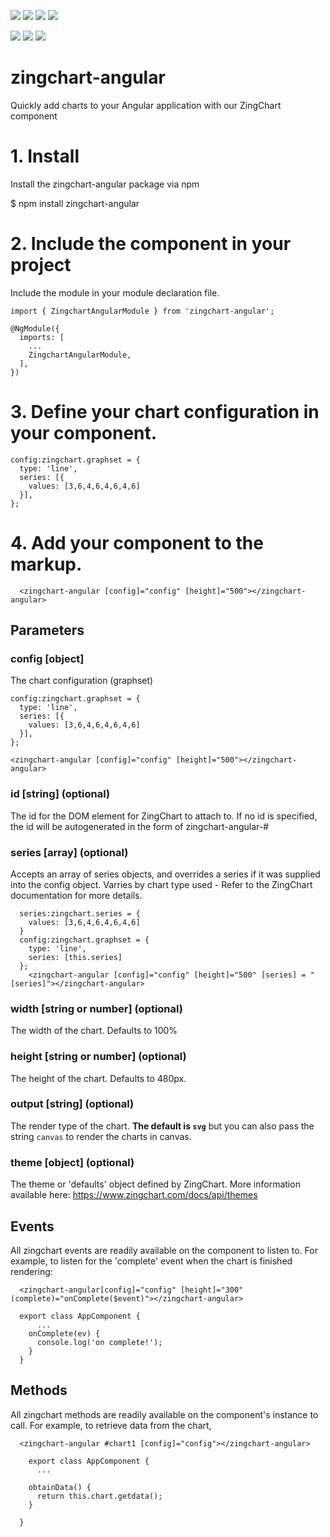 ![](https://img.shields.io/npm/v/zingchart-angular)
![](https://github.com/zingchart/zingchart-angular/workflows/Build/badge.svg?branch=master)
![](https://github.com/zingchart/zingchart-angular/workflows/Test/badge.svg?branch=master)
![](https://img.shields.io/npm/dw/zingchart-angular)

![](https://img.shields.io/david/zingchart/zingchart-angular)
![](https://img.shields.io/david/peer/zingchart/zingchart-angular)
![](https://img.shields.io/david/dev/zingchart/zingchart-angular)

# zingchart-angular

Quickly add charts to your Angular application with our ZingChart component

# 1. Install
Install the zingchart-angular package via npm

$ npm install zingchart-angular

# 2. Include the component in your project

Include the module in your module declaration file.

`import { ZingchartAngularModule } from 'zingchart-angular';`

```
@NgModule({
  imports: [
    ...
    ZingchartAngularModule,
  ],
})
```

# 3. Define your chart configuration in your component.

```
config:zingchart.graphset = {
  type: 'line',
  series: [{
    values: [3,6,4,6,4,6,4,6]
  }],
};
```

# 4. Add your component to the markup.

```
  <zingchart-angular [config]="config" [height]="500"></zingchart-angular>
```

## Parameters

### config [object]
The chart configuration (graphset)

```
config:zingchart.graphset = {
  type: 'line',
  series: [{
    values: [3,6,4,6,4,6,4,6]
  }],
};

<zingchart-angular [config]="config" [height]="500"></zingchart-angular>
```

### id [string] (optional)

The id for the DOM element for ZingChart to attach to. If no id is specified, the id will be autogenerated in the form of zingchart-angular-#

### series [array] (optional)

Accepts an array of series objects, and overrides a series if it was supplied into the config object. Varries by chart type used - Refer to the ZingChart documentation for more details.

```
  series:zingchart.series = {
    values: [3,6,4,6,4,6,4,6]
  }
  config:zingchart.graphset = {
    type: 'line',
    series: [this.series]
  };
    <zingchart-angular [config]="config" [height]="500" [series] = "[series]"></zingchart-angular>
```

### width [string or number] (optional)
The width of the chart. Defaults to 100%

### height [string or number] (optional)
The height of the chart. Defaults to 480px.

### output [string] (optional)

The render type of the chart. **The default is `svg`** but you can also pass the string `canvas` to render the charts in canvas. 

### theme [object] (optional)
The theme or 'defaults' object defined by ZingChart. More information available here: https://www.zingchart.com/docs/api/themes

## Events
All zingchart events are readily available on the component to listen to. For example, to listen for the 'complete' event when the chart is finished rendering:

```
  <zingchart-angular[config]="config" [height]="300" (complete)="onComplete($event)"></zingchart-angular>

  export class AppComponent {
      ...
    onComplete(ev) {
      console.log('on complete!');
    }
  }
```

## Methods

All zingchart methods are readily available on the component's instance to call. For example, to retrieve data from the chart,

```
  <zingchart-angular #chart1 [config]="config"></zingchart-angular>

    export class AppComponent {
      ...

    obtainData() {
      return this.chart.getdata();
    }

  }

```
